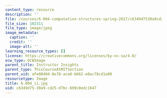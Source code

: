 ```yaml
---
content_type: resource
description: ''
file: /courses/6-004-computation-structures-spring-2017/c6349d7530a9cd25d7bc699c0edc1647_6.004_ii.jpg
file_size: 102311
file_type: image/jpeg
image_metadata:
  caption: ''
  credit: ''
  image-alt: ''
learning_resource_types: []
license: https://creativecommons.org/licenses/by-nc-sa/4.0/
ocw_type: OCWImage
parent_title: Instructor Insights
parent_type: ThisCourseAtMITSection
parent_uid: afe08404-8e78-ace8-b662-e0ac78cd1a98
resourcetype: Image
title: 6.004_ii.jpg
uid: c6349d75-30a9-cd25-d7bc-699c0edc1647
---
```

